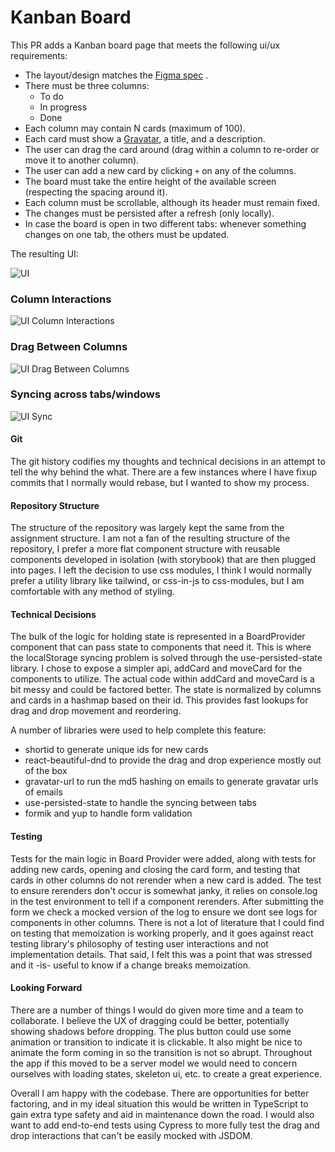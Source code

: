 # Kanban Board

This PR adds a Kanban board page that meets the following ui/ux requirements:

- The layout/design matches the [Figma spec](https://www.figma.com/file/tAz0AHV0d4eiUPV0ExihW6/Close-Take-Home)
  .
- There must be three columns:
  - To do
  - In progress
  - Done
- Each column may contain N cards (maximum of 100).
- Each card must show a [Gravatar](https://en.gravatar.com/site/implement/images/), a title, and a description.
- The user can drag the card around (drag within a column to re-order or move it to another column).
- The user can add a new card by clicking `+` on any of the columns.
- The board must take the entire height of the available screen (respecting the spacing around it).
- Each column must be scrollable, although its header must remain fixed.
- The changes must be persisted after a refresh (only locally).
- In case the board is open in two different tabs: whenever something changes on one tab, the others must be updated.

The resulting UI:

![UI](https://i.imgur.com/UFNRYCJ.png)

### Column Interactions

![UI Column Interactions](https://i.imgur.com/XJugGQm.gif)

### Drag Between Columns

![UI Drag Between Columns](https://i.imgur.com/ZCoaZhf.gif)

### Syncing across tabs/windows

![UI Sync](https://i.imgur.com/UJ61WR1.gif)

#### Git

The git history codifies my thoughts and technical decisions in an attempt to tell the why behind the what. There are a few instances where I have fixup commits that I normally would rebase, but I wanted to show my process.

#### Repository Structure

The structure of the repository was largely kept the same from the assignment structure. I am not a fan of the resulting structure of the repository, I prefer a more flat component structure with reusable components developed in isolation (with storybook) that are then plugged into pages. I left the decision to use css modules, I think I would normally prefer a utility library like tailwind, or css-in-js to css-modules, but I am comfortable with any method of styling.

#### Technical Decisions

The bulk of the logic for holding state is represented in a BoardProvider component that can pass state to components that need it. This is where the localStorage syncing problem is solved through the use-persisted-state library. I chose to expose a simpler api, addCard and moveCard for the components to utilize. The actual code within addCard and moveCard is a bit messy and could be factored better. The state is normalized by columns and cards in a hashmap based on their id. This provides fast lookups for drag and drop movement and reordering.

A number of libraries were used to help complete this feature:

- shortid to generate unique ids for new cards
- react-beautiful-dnd to provide the drag and drop experience mostly out of the box
- gravatar-url to run the md5 hashing on emails to generate gravatar urls of emails
- use-persisted-state to handle the syncing between tabs
- formik and yup to handle form validation

#### Testing

Tests for the main logic in Board Provider were added, along with tests for adding new cards, opening and closing the card form, and testing that cards in other columns do not rerender when a new card is added. The test to ensure rerenders don't occur is somewhat janky, it relies on console.log in the test environment to tell if a component rerenders. After submitting the form we check a mocked version of the log to ensure we dont see logs for components in other columns. There is not a lot of literature that I could find on testing that memoization is working properly, and it goes against react testing library's philosophy of testing user interactions and not implementation details. That said, I felt this was a point that was stressed and it -is- useful to know if a change breaks memoization.

#### Looking Forward

There are a number of things I would do given more time and a team to collaborate. I believe the UX of dragging could be better, potentially showing shadows before dropping. The plus button could use some animation or transition to indicate it is clickable. It also might be nice to animate the form coming in so the transition is not so abrupt. Throughout the app if this moved to be a server model we would need to concern ourselves with loading states, skeleton ui, etc. to create a great experience.

Overall I am happy with the codebase. There are opportunities for better factoring, and in my ideal situation this would be written in TypeScript to gain extra type safety and aid in maintenance down the road. I would also want to add end-to-end tests using Cypress to more fully test the drag and drop interactions that can't be easily mocked with JSDOM.
